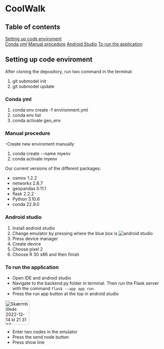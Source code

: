 # CoolWalk

## Table of contents
[Setting up code enviroment](#Setting)  
[Conda yml](#emphasis)
[Manual procedure](#emphasis)
[Android Studio](#emphasis)
[To run the application](#emphasis)

<a name="Setting "/>


## Setting up code enviroment
After cloning the depository, run two command in the terminal:
1. git submodel init
2. git submodel update

### Conda yml
1. conda env create -f environment.yml
2. conda env list
3. conda activate geo_env

### Manual procedure
-Create new enviroment manually
1. conda create --name myenv
2. conda activate myenv

Our current versions of the different packages:
- osmnx 1.2.2       
- networkx 2.8.7  
- geopandas 0.11.1
- flask  2.2.2
- Python 3.10.6
- conda 22.9.0

### Android studio
1. Install android studio
2. Change emulator by pressing where the blue box is
![android studio](https://github.itu.dk/storage/user/3592/files/dc20d384-10b1-4d46-9397-4eafaf5a4493)
4. Press device manager
5. Create device
6. Choose pixel 2 
7. Choose R 30 x86 and then finish


### To run the application 
- Open IDE and android studio
- Navigate to the backend.py folder in terminal. Then run the Flask server with the command `flask --app app run`.
- Press the run app button at the top in android studio 
<img width="78" alt="Skærmbillede 2022-12-14 kl  21 31 37" src="https://github.itu.dk/storage/user/3592/files/032350e1-82c9-4157-a919-a572bca385cd">

- Enter two nodes in the emulator
- Press the send node button
- Press show line

